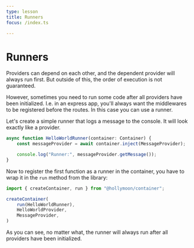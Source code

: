 ```yaml
---
type: lesson
title: Runners
focus: /index.ts

---
```


# Runners

Providers can depend on each other, and the dependent provider will always run first. But outside of this, the order of execution is not guaranteed.

However, sometimes you need to run some code after all providers have been initialized. I.e. in an express app, you'll always want the middlewares to be registered before the routes. In this case you can use a runner.

Let's create a simple runner that logs a message to the console. It will look exactly like a provider.

```typescript
async function HelloWorldRunner(container: Container) {
    const messageProvider = await container.inject(MessageProvider);

    console.log("Runner:", messageProvider.getMessage());
}
```

Now to register the first function as a runner in the container, you have to wrap it in the `run` method from the library:

```typescript
import { createContainer, run } from "@hollymoon/container";

createContainer(
    run(HelloWorldRunner),
    HelloWorldProvider,
    MessageProvider,
)
```

As you can see, no matter what, the runner will always run after all providers have been initialized.
